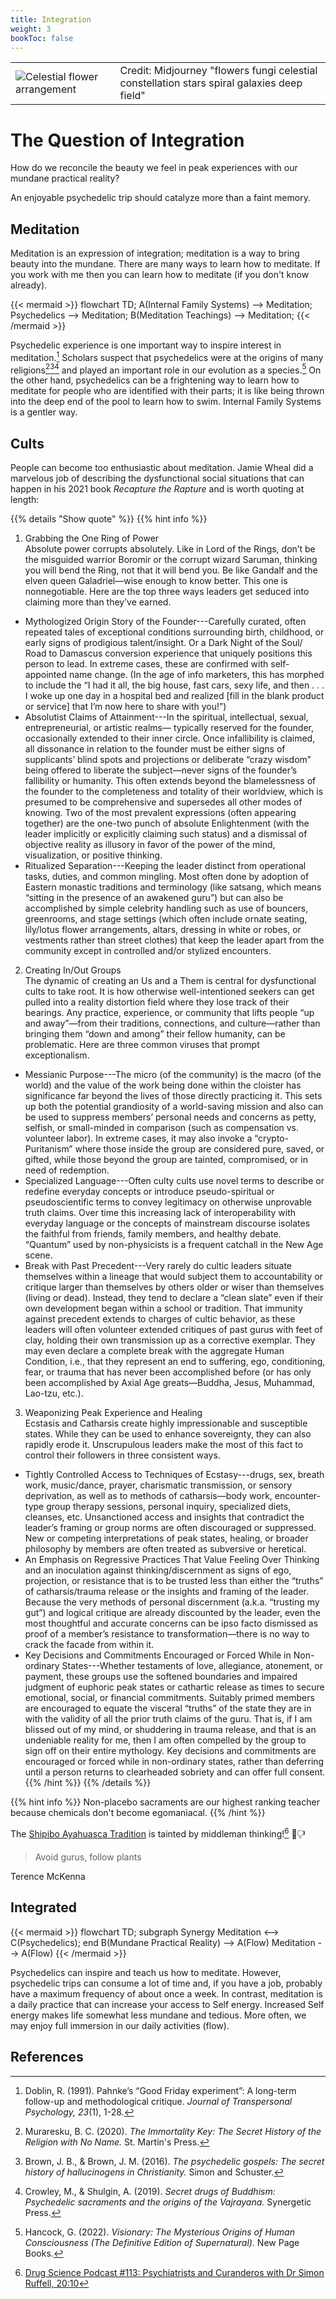 ```yaml
---
title: Integration
weight: 3
bookToc: false
---
```


<table>
<tr>
<td>
<picture style="display: block;">
<img alt="Celestial flower arrangement" src="celestial_flower_arrangement.webp">
</picture>
</td>
<td class='rotate'><div>Credit: Midjourney "flowers fungi celestial constellation stars spiral galaxies deep field"</div></td>
</tr/>
</table>

# The Question of Integration

How do we reconcile the beauty we feel in peak experiences with our mundane practical reality?

An enjoyable psychedelic trip should catalyze more than a faint memory.

## Meditation

Meditation is an expression of integration; meditation is a way to
bring beauty into the mundane. There are many ways to learn how to
meditate. If you work with me then you can learn how to meditate (if you don't know already).

{{< mermaid >}}
flowchart TD;
  A(Internal Family Systems) --> Meditation;
  Psychedelics --> Meditation;
  B(Meditation Teachings) --> Meditation;
{{< /mermaid >}}

Psychedelic experience is one important way to inspire interest in meditation.[^doblin1991]
Scholars suspect that psychedelics were at the origins of many religions[^muraresku2020][^brown2016][^crowley2019] and played an important role in our evolution as a species.[^hancock2022] On the other hand, psychedelics can be a frightening way to learn how to meditate for people who are identified with their parts; it is like being thrown into the deep end of the pool to learn how to swim. Internal Family Systems is a gentler way.

## Cults

People can become too enthusiastic about meditation. Jamie Wheal did a
marvelous job of describing the dysfunctional social situations that can
happen in his 2021 book *Recapture the Rapture* and is worth quoting at length:

{{% details "Show quote" %}}
{{% hint info %}}
1. Grabbing the One Ring of Power   
Absolute power corrupts absolutely. Like in Lord of the Rings, don’t be the misguided
warrior Boromir or the corrupt wizard Saruman, thinking you will bend the Ring, not that
it will bend you. Be like Gandalf and the elven queen Galadriel—wise enough to know
better. This one is nonnegotiable. Here are the top three ways leaders get seduced into
claiming more than they’ve earned.
  - Mythologized Origin Story of the Founder---Carefully curated, often repeated
tales of exceptional conditions surrounding birth, childhood, or early signs of prodigious
talent/insight. Or a Dark Night of the Soul/ Road to Damascus conversion experience that
uniquely positions this person to lead. In extreme cases, these are confirmed with
self-appointed name change. (In the age of info marketers, this has morphed to include the “I
had it all, the big house, fast cars, sexy life, and then . . . I woke up one day in a hospital bed
and realized [fill in the blank product or service] that I’m now here to share with you!”)
  - Absolutist Claims of Attainment---In the spiritual, intellectual, sexual,
entrepreneurial, or artistic realms— typically reserved for the founder, occasionally
extended to their inner circle. Once infallibility is claimed, all dissonance in relation to the
founder must be either signs of supplicants’ blind spots and projections or deliberate
“crazy wisdom” being offered to liberate the subject—never signs of the founder’s fallibility
or humanity. This often extends beyond the blamelessness of the founder to the
completeness and totality of their worldview, which is presumed to be comprehensive
and supersedes all other modes of knowing. Two of the most prevalent expressions (often
appearing together) are the one-two punch of absolute Enlightenment (with the leader
implicitly or explicitly claiming such status) and a dismissal of objective reality as illusory in
favor of the power of the mind, visualization, or positive thinking.
  - Ritualized Separation---Keeping the leader distinct from operational tasks, duties,
and common mingling. Most often done by adoption of Eastern monastic traditions and
terminology (like satsang, which means “sitting in the presence of an awakened guru”)
but can also be accomplished by simple celebrity handling such as use of bouncers,
greenrooms, and stage settings (which often include ornate seating, lily/lotus flower
arrangements, altars, dressing in white or robes, or vestments rather than street clothes)
that keep the leader apart from the community except in controlled and/or stylized
encounters.
2. Creating In/Out Groups   
The dynamic of creating an Us and a Them is central for dysfunctional cults to take root. It is
how otherwise well-intentioned seekers can get pulled into a reality distortion field where they
lose track of their bearings. Any practice, experience, or community that lifts people “up and
away”—from their traditions, connections, and culture—rather than bringing them “down and
among” their fellow humanity, can be problematic. Here are three common viruses that
prompt exceptionalism.
  - Messianic Purpose---The micro (of the community) is the macro (of the world)
and the value of the work being done within the cloister has significance far beyond the
lives of those directly practicing it. This sets up both the potential grandiosity of a
world-saving mission and also can be used to suppress members’ personal needs and
concerns as petty, selfish, or small-minded in comparison (such as compensation vs.
volunteer labor). In extreme cases, it may also invoke a “crypto-Puritanism” where those
inside the group are considered pure, saved, or gifted, while those beyond the group are
tainted, compromised, or in need of redemption.
  - Specialized Language---Often culty cults use novel terms to describe or redefine
everyday concepts or introduce pseudo-spiritual or pseudoscientific terms to convey
legitimacy on otherwise unprovable truth claims. Over time this increasing lack of
interoperability with everyday language or the concepts of mainstream discourse
isolates the faithful from friends, family members, and healthy debate. “Quantum” used
by non-physicists is a frequent catchall in the New Age scene.
  - Break with Past Precedent---Very rarely do cultic leaders situate themselves
within a lineage that would subject them to accountability or critique larger than
themselves by others older or wiser than themselves (living or dead). Instead, they tend
to declare a “clean slate” even if their own development began within a school or
tradition. That immunity against precedent extends to charges of cultic behavior, as
these leaders will often volunteer extended critiques of past gurus with feet of clay,
holding their own transmission up as a corrective exemplar. They may even declare a
complete break with the aggregate Human Condition, i.e., that they represent an end to
suffering, ego, conditioning, fear, or trauma that has never been accomplished before
(or has only been accomplished by Axial Age greats—Buddha, Jesus, Muhammad, Lao-tzu, etc.).
3. Weaponizing Peak Experience and Healing   
Ecstasis and Catharsis create highly impressionable and susceptible states. While they can
be used to enhance sovereignty, they can also rapidly erode it. Unscrupulous leaders
make the most of this fact to control their followers in three consistent ways.
  - Tightly Controlled Access to Techniques of Ecstasy---drugs, sex, breath work,
music/dance, prayer, charismatic transmission, or sensory deprivation, as well as to
methods of catharsis—body work, encounter-type group therapy sessions, personal
inquiry, specialized diets, cleanses, etc. Unsanctioned access and insights that
contradict the leader’s framing or group norms are often discouraged or suppressed.
New or competing interpretations of peak states, healing, or broader philosophy by
members are often treated as subversive or heretical.
  - An Emphasis on Regressive Practices That Value Feeling Over Thinking and an inoculation against thinking/discernment as signs of ego, projection, or resistance that is to be trusted less than either the “truths” of catharsis/trauma release or the insights and framing of the leader. Because the very methods of personal discernment (a.k.a. “trusting my gut”) and logical critique are already discounted by the leader, even the most thoughtful and accurate concerns can be ipso facto dismissed as proof of a member’s resistance to transformation—there is no way to crack the facade from within it.
  - Key Decisions and Commitments Encouraged or Forced While in Non-ordinary States---Whether testaments of love, allegiance, atonement, or payment,
these groups use the softened boundaries and impaired judgment of euphoric peak
states or cathartic release as times to secure emotional, social, or financial
commitments. Suitably primed members are encouraged to equate the visceral
“truths” of the state they are in with the validity of all the prior truth claims of the guru.
That is, if I am blissed out of my mind, or shuddering in trauma release, and that is an
undeniable reality for me, then I am often compelled by the group to sign off on their
entire mythology. Key decisions and commitments are encouraged or forced while in
non-ordinary states, rather than deferring until a person returns to clearheaded
sobriety and can offer full consent.
{{% /hint %}}
{{% /details %}}

{{% hint info %}}
Non-placebo sacraments are our highest ranking teacher because
chemicals don't become egomaniacal.
{{% /hint %}}

The [Shipibo Ayahuasca Tradition](https://www.ayahuascafoundation.org/shipibo-tradition/) is tainted by middleman thinking![^ruffell2024] 🤦🖓

> Avoid gurus, follow plants

Terence McKenna

## Integrated

{{< mermaid >}}
flowchart TD;
  subgraph Synergy
    Meditation <--> C(Psychedelics);
  end
  B(Mundane Practical Reality) --> A(Flow)
  Meditation --> A(Flow)
{{< /mermaid >}}

Psychedelics can inspire and teach us how to meditate.
However, psychedelic trips can consume a lot of time and, if you have a job, probably have a maximum frequency of about once a week.
In contrast, meditation is a daily practice that can increase your access to Self energy.
Increased Self energy makes life somewhat less mundane and tedious.
More often, we may enjoy full immersion in our daily activities (flow).

## References

[^doblin1991]: Doblin, R. (1991). Pahnke’s “Good Friday experiment”: A long-term follow-up and methodological critique. *Journal of Transpersonal Psychology, 23*(1), 1-28.

[^muraresku2020]: Muraresku, B. C. (2020). *The Immortality Key: The Secret History of the Religion with No Name.* St. Martin's Press.

[^brown2016]: Brown, J. B., & Brown, J. M. (2016). *The psychedelic gospels: The secret history of hallucinogens in Christianity.* Simon and Schuster.

[^crowley2019]: Crowley, M., & Shulgin, A. (2019). *Secret drugs of Buddhism: Psychedelic sacraments and the origins of the Vajrayana.* Synergetic Press.

[^hancock2022]: Hancock, G. (2022). *Visionary: The Mysterious Origins of Human Consciousness (The Definitive Edition of Supernatural).* New Page Books.

[^ruffell2024]: [Drug Science Podcast #113: Psychiatrists and Curanderos with Dr Simon Ruffell, 20:10](https://youtu.be/jItersgFTcE?t=1213)
